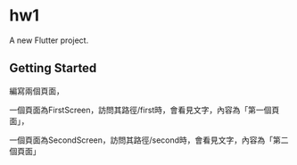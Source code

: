 # hw1

A new Flutter project.

## Getting Started

編寫兩個頁面，

一個頁面為FirstScreen，訪問其路徑/first時，會看見文字，內容為「第一個頁面」，

一個頁面為SecondScreen，訪問其路徑/second時，會看見文字，內容為「第二個頁面」

